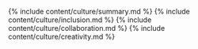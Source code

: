 {% include content/culture/summary.md %}
{% include content/culture/inclusion.md %}
{% include content/culture/collaboration.md %}
{% include content/culture/creativity.md %}